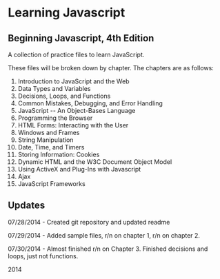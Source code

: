 Learning Javascript
===================

Beginning Javascript, 4th Edition
---------------------------------

A collection of practice files to learn JavaScript.

These files will be broken down by chapter. The chapters are as follows:

1. Introduction to JavaScript and the Web
2. Data Types and Variables
3. Decisions, Loops, and Functions
4. Common Mistakes, Debugging, and Error Handling
5. JavaScript -- An Object-Bases Language
6. Programming the Browser
7. HTML Forms: Interacting with the User
8. Windows and Frames
9. String Manipulation
10. Date, Time, and Timers
11. Storing Information: Cookies
12. Dynamic HTML and the W3C Document Object Model
13. Using ActiveX and Plug-Ins with Javascript
14. Ajax
15. JavaScript Frameworks

Updates
-------

07/28/2014 - Created git repository and updated readme

07/29/2014 - Added sample files, r/n on chapter 1, r/n on chapter 2.

07/30/2014 - Almost finished r/n on Chapter 3. Finished decisions and loops, just not functions.

2014

